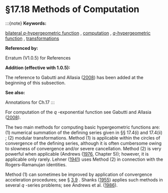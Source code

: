 # §17.18 Methods of Computation

:::{note}
**Keywords:**

[bilateral $q$-hypergeometric function](http://dlmf.nist.gov/search/search?q=bilateral%20q-hypergeometric%20function) , [computation](http://dlmf.nist.gov/search/search?q=computation) , [$q$-hypergeometric function](http://dlmf.nist.gov/search/search?q=q-hypergeometric%20function) , [transformations](http://dlmf.nist.gov/search/search?q=transformations)

**Referenced by:**

Erratum (V1.0.5) for References

**Addition (effective with 1.0.5):**

The reference to Gabutti and Allasia ([2008](./bib/G.html#bib2762 "Evaluation of q -gamma function and q -analogues by iterative algorithms")) has been added at the beginning of this subsection.

**See also:**

Annotations for Ch.17
:::

For computation of the $q$ -exponential function see Gabutti and Allasia ([2008](./bib/G.html#bib2762 "Evaluation of q -gamma function and q -analogues by iterative algorithms")).

The two main methods for computing basic hypergeometric functions are: (1) numerical summation of the defining series given in §§ 17.4(i) and 17.4(ii) ; (2) modular transformations. Method (1) is applicable within the circles of convergence of the defining series, although it is often cumbersome owing to slowness of convergence and/or severe cancellation. Method (2) is very powerful when applicable (Andrews ([1976](./bib/index.html#bib92 "The Theory of Partitions"), Chapter 5)); however, it is applicable only rarely. Lehner ([1941](./bib/L.html#bib1410 "A partition function connected with the modulus five")) uses Method (2) in connection with the Rogers–Ramanujan identities.

Method (1) can sometimes be improved by application of convergence acceleration procedures; see § [3.9](./3.9.md "§3.9 Acceleration of Convergence ‣ Areas ‣ Chapter 3 Numerical Methods") . Shanks ([1955](./bib/S.html#bib2054 "Non-linear transformations of divergent and slowly convergent sequences")) applies such methods in several $q$ -series problems; see Andrews et al. ([1986](./bib/index.html#bib104 "Shanks’ convergence acceleration transform, Padé approximants and partitions")).
